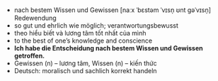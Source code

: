 - nach bestem Wissen und Gewissen	[naːx ˈbɛstəm ˈvɪsn̩ ʊnt ɡəˈvɪsn̩]	Redewendung	
- so gut und ehrlich wie möglich; verantwortungsbewusst
- theo hiểu biết và lương tâm tốt nhất của mình
- to the best of one’s knowledge and conscience
- **Ich habe die Entscheidung nach bestem Wissen und Gewissen getroffen.**
- Gewissen (n) – lương tâm, Wissen (n) – kiến thức	
- Deutsch: moralisch und sachlich korrekt handeln